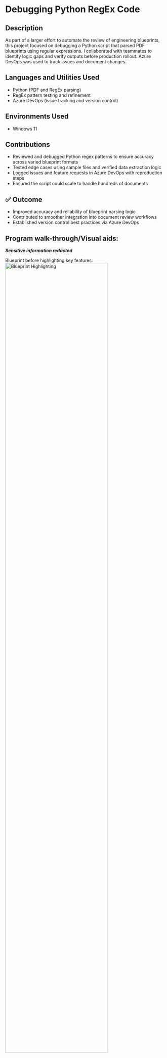 <h1>Debugging Python RegEx Code</h1>

<!--
 ### [YouTube Demonstration](https://youtu.be/7eJexJVCqJo)
 -->

<h2>Description</h2>
As part of a larger effort to automate the review of engineering blueprints, this project focused on debugging a Python script that parsed PDF blueprints using regular expressions. I collaborated with teammates to identify logic gaps and verify outputs before production rollout. Azure DevOps was used to track issues and document changes.
<br />

<h2>Languages and Utilities Used</h2>

- Python (PDF and RegEx parsing)
- RegEx pattern testing and refinement
- Azure DevOps (issue tracking and version control)

<h2>Environments Used </h2>

- Windows 11

<h2>Contributions </h2>

- Reviewed and debugged Python regex patterns to ensure accuracy across varied blueprint formats
- Tested edge cases using sample files and verified data extraction logic
- Logged issues and feature requests in Azure DevOps with reproduction steps
- Ensured the script could scale to handle hundreds of documents

<h2>✅ Outcome</h2>

-  Improved accuracy and reliability of blueprint parsing logic
-  Contributed to smoother integration into document review workflows
-  Established version control best practices via Azure DevOps

<h2>Program walk-through/Visual aids:</h2>
<i><b>Sensitive information redacted</b></i>
<p align="Left">
Blueprint before highlighting key features: <br/>
<img src="https://imgur.com/UTcEfUZ.png" height="80%" width="80%" alt="Blueprint Highlighting"/>
<br />
<br />
Blueprint after highlighting key features:  <br/>
<img src="https://imgur.com/Yf2iI2k.png" height="80%" width="80%" alt="Blueprint Highlighting"/>
<br />
<br />
Azure Form Recognizer:  <br/>
<img src="https://imgur.com/J8iD4Wn.png" height="80%" width="80%" alt="Blueprint Highlighting"/>
<br />
</p>

<h3>Confidentiality Note</h3>
<i>No blueprint data is shown. All examples are reconstructed with fake file structures and mock annotations.</i>
